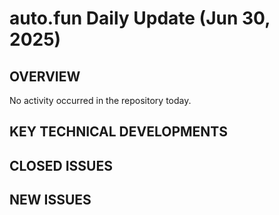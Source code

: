 # auto.fun Daily Update (Jun 30, 2025)
## OVERVIEW 
No activity occurred in the repository today.

## KEY TECHNICAL DEVELOPMENTS

## CLOSED ISSUES

## NEW ISSUES